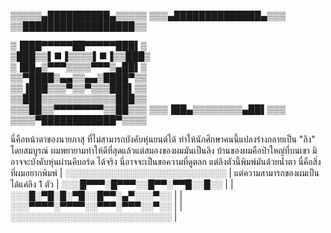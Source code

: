 ▒▒▒▒▒▄██████████▄▒▒▒▒▒ 
▒▒▒▄██████████████▄▒▒▒  
▒▒██████████████████▒▒ 

▒▐███▀▀▀▀▀██▀▀▀▀▀███▌▒  
▒███▒▒▌■▐▒▒▒▒▌■▐▒▒███▒  
▒▐██▄▒▀▀▀▒▒▒▒▀▀▀▒▄██▌▒              
▒▒▀████▒▄▄▒▒▄▄▒████▀▒▒              
▒▒▐███▒▒▒▀▒▒▀▒▒▒███▌▒▒             
▒▒███▒▒▒▒▒▒▒▒▒▒▒▒███▒▒    
▒▒▒██▒▒▀▀▀▀▀▀▀▀▒▒██▒▒▒ 
▒▒▒▐██▄▒▒▒▒▒▒▒▒▄██▌▒▒▒ 
▒▒▒▒▀████████████▀▒▒▒▒

นี่คือหน้าตาของนายภาสุ ที่ไม่สามารถบังคับหุ่นยนต์ได้ ทำให้นักศึกษาคนนี้แปลงร่างกลายเป็น "ลิง" โดยสมบูรณ์
ผมพยายามทำให้ดีที่สุดแล้วแต่สมองของผมมันเป็นลิง บ้านของผมคือป่าใหญ่ที่บนเขา มิอาจจะบังคับหุ่นผ่านคีบอร์ด
ได้จริง นี่อาจจะเป็นขอความที่ดูตลก แต่ลิงตัวนี้พิมพ์มันด้วยน้ำตา 
นี่คือสิ่งที่ผมอยากพิมพ์ | ░░░░░░░░░░░░░░░░░░░░░░░░░░ | แต่ความสามารถของผมเป็นได้แค่ลิง 1 ตัว
                | ░░░█▀▀▀░█▀▀▀░░█▀▀░▀▀█░░█░░ |
                | ░░░█░▀█░█░▀█░░█▀▀░▄▀░░░▀░░ |
                | ░░░▀▀▀▀░▀▀▀▀░░▀▀▀░▀▀▀░░▀░░ |
                | ░░░░░░░░░░░░░░░░░░░░░░░░░░ |


